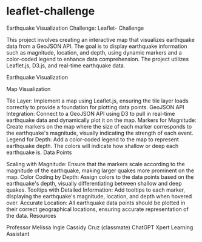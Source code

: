 # leaflet-challenge
Earthquake Visualization Challenge: Leaflet- Challenge

This project involves creating an interactive map that visualizes earthquake data from a GeoJSON API. The goal is to display earthquake information such as magnitude, location, and depth, using dynamic markers and a color-coded legend to enhance data comprehension. The project utilizes Leaflet.js, D3.js, and real-time earthquake data.

Earthquake Visualization

Map Visualization

Tile Layer: Implement a map using Leaflet.js, ensuring the tile layer loads correctly to provide a foundation for plotting data points.
GeoJSON API Integration: Connect to a GeoJSON API using D3 to pull in real-time earthquake data and dynamically plot it on the map.
Markers for Magnitude: Create markers on the map where the size of each marker corresponds to the earthquake's magnitude, visually indicating the strength of each event.
Legend for Depth: Add a color-coded legend to the map to represent earthquake depth. The colors will indicate how shallow or deep each earthquake is.
Data Points

Scaling with Magnitude: Ensure that the markers scale according to the magnitude of the earthquake, making larger quakes more prominent on the map.
Color Coding by Depth: Assign colors to the data points based on the earthquake's depth, visually differentiating between shallow and deep quakes.
Tooltips with Detailed Information: Add tooltips to each marker, displaying the earthquake's magnitude, location, and depth when hovered over.
Accurate Location: All earthquake data points should be plotted in their correct geographical locations, ensuring accurate representation of the data.
Resources

Professor Melissa Ingle
Cassidy Cruz (classmate)
ChatGPT
Xpert Learning Assistant
